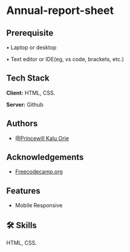 # Annual-report-sheet


<!--A page that serves as reference for a topic

## Objective:

To build an app that is functionally similar to https://technical-documentation-page.freecodecamp.rocks-->

## Prerequisite

• Laptop or desktop

• Text editor or IDE(eg, vs code, brackets, etc.)

## Tech Stack

**Client:** HTML, CSS.

**Server:** Github

<!--## Screenshots

![App Screenshot](https://i.postimg.cc/c1DDB7qG/285843152-335584972065344-8635541701505350891-n.jpg)-->

<!--

## Demo

https://pokkode.github.io/Product-landing-page/-->

## Authors

- [@Princewill Kalu Orie](https://www.github.com/pokkode)

## Acknowledgements

 - [Freecodecamp.org](https://freecodecamp.org/)

## Features

- Mobile Responsive

## 🛠 Skills

HTML, CSS.
